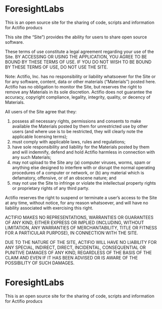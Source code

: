 # ForesightLabs
This is an open source site for the sharing of code, scripts and information for Actifio producs

This site (the “Site”) provides the ability for users to share open source software.

These terms of use constitute a legal agreement regarding your use of the Site.
BY ACCESSING OR USING THE APPLICATION, YOU AGREE TO BE BOUND BY THESE TERMS OF USE.
IF YOU DO NOT WISH TO BE BOUND BY THESE TERMS OF USE, DO NOT USE THE SITE.

Note:  Actifio, Inc. has no responsibility or liability whatsoever for the Site or
for any software, content, data or other materials (“Materials”) posted here.
Actifio has no obligation to monitor the Site, but reserves the right to remove
any Materials in its sole discretion.  Actifio does not guarantee the accuracy,
copyright compliance, legality, integrity, quality, or decency of Materials.

All users of the Site agree that they:

1)	possess all necessary rights, permissions and consents to make available the
        Materials posted by them for unrestricted use by other users (and where use
        is to be restricted, they will clearly note the applicable licensing terms);
2)	must comply with applicable laws, rules and regulations;
3)	have sole responsibility and liability for the Materials posted by them and
        will indemnify, defend and hold Actifio harmless in connection with any such
        Materials;
4)	may not upload to the Site any (a) computer viruses, worms, spam or anything
        else designed to interfere with or disrupt the normal operating procedures of
        a computer or network, or (b) any material which is defamatory, offensive, or
        of an obscene nature; and
5)	may not use the Site to infringe or violate the intellectual property rights
        or proprietary rights of any third party.

Actifio reserves the right to suspend or terminate a user’s access to the Site at any
time, without notice, for any reason whatsoever, and will have no liability associated
with exercising this right.

ACTIFIO MAKES NO REPRESENTATIONS, WARRANTIES OR GUARANTEES OF ANY KIND, EITHER EXPRESS
OR IMPLIED (INCLUDING, WITHOUT LIMITATION, ANY WARRANTIES OF MERCHANTABILITY, TITLE OR
FITNESS FOR A PARTICULAR PURPOSE), IN CONNECTION WITH THE SITE.

DUE TO THE NATURE OF THE SITE, ACTIFIO WILL HAVE NO LIABILITY FOR ANY SPECIAL, INDIRECT,
DIRECT, INCIDENTAL, CONSEQUENTIAL OR PUNITIVE DAMAGES OF ANY KIND, REGARDLESS OF THE
BASIS OF THE CLAIM AND EVEN IF IT HAS BEEN ADVISED OR IS AWARE OF THE POSSIBILITY OF
SUCH DAMAGES.

# ForesightLabs
This is an open source site for the sharing of code, scripts and information for Actifio producs
